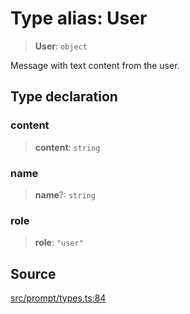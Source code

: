 # Type alias: User

> **User**: `object`

Message with text content from the user.

## Type declaration

### content

> **content**: `string`

### name

> **name**?: `string`

### role

> **role**: `"user"`

## Source

[src/prompt/types.ts:84](https://github.com/dexaai/llm-tools/blob/5a38bb8/src/prompt/types.ts#L84)
